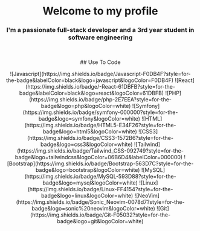 <h1 align="center">Welcome to my profile</h1>
<h3 align="center">I'm a passionate full-stack developer and a 3rd year student in software engineering</h3>
<br/>
<p align="center">## Use To Code</p>
<p align="center">
![Javascript](https://img.shields.io/badge/Javascript-F0DB4F?style=for-the-badge&labelColor=black&logo=javascript&logoColor=F0DB4F)
![React](https://img.shields.io/badge/-React-61DBFB?style=for-the-badge&labelColor=black&logo=react&logoColor=61DBFB)
![PHP](https://img.shields.io/badge/php-2E7EEA?style=for-the-badge&logo=php&logoColor=white)
![Symfony](https://img.shields.io/badge/symfony-000000?style=for-the-badge&logo=symfony&logoColor=white)
![HTML](https://img.shields.io/badge/HTML5-E34F26?style=for-the-badge&logo=html5&logoColor=white)
![CSS3](https://img.shields.io/badge/CSS3-1572B6?style=for-the-badge&logo=css3&logoColor=white)
![Tailwind](https://img.shields.io/badge/Tailwind_CSS-092749?style=for-the-badge&logo=tailwindcss&logoColor=06B6D4&labelColor=000000)
![Bootstrap](https://img.shields.io/badge/Bootstrap-563D7C?style=for-the-badge&logo=bootstrap&logoColor=white)
![MySQL](https://img.shields.io/badge/MySQL-593D88?style=for-the-badge&logo=mysql&logoColor=white)
![Linux](https://img.shields.io/badge/Linux-FF4154?style=for-the-badge&logo=linux&logoColor=white)
![NeoVim](https://img.shields.io/badge/Sonic_Neovim-0078d7?style=for-the-badge&logo=sonic%20neovim&logoColor=white)
![Git](https://img.shields.io/badge/Git-F05032?style=for-the-badge&logo=git&logoColor=white)
</p>


